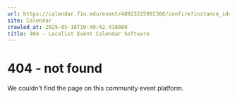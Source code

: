 ```yaml
---
url: https://calendar.fiu.edu/event/48923225992366/confirm?instance_id=48923225993391&return=https%3A%2F%2Fcalendar.fiu.edu%2Fcalendar%3Fevent_types%255B%255D%3D121720
site: Calendar
crawled_at: 2025-05-16T10:49:42.416089
title: 404 - Localist Event Calendar Software
---
```


# 404 - not found
We couldn't find the page on this community event platform.
